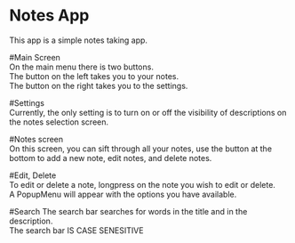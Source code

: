 # Notes App
This app is a simple notes taking app.

#Main Screen  
On the main menu there is two buttons.  
The button on the left takes you to your notes.  
The button on the right takes you to the settings.

#Settings  
Currently, the only setting is to turn on or off the visibility of descriptions on the notes selection screen.

#Notes screen  
On this screen, you can sift through all your notes, use the button at the bottom to add a new note, edit notes, and delete notes.

#Edit, Delete  
To edit or delete a note, longpress on the note you wish to edit or delete.  
A PopupMenu will appear with the options you have available.

#Search
The search bar searches for words in the title and in the description.  
The search bar IS CASE SENESITIVE  
